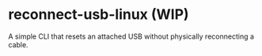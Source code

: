 # reconnect-usb-linux (WIP)
A simple CLI that resets an attached USB without physically reconnecting a cable.
